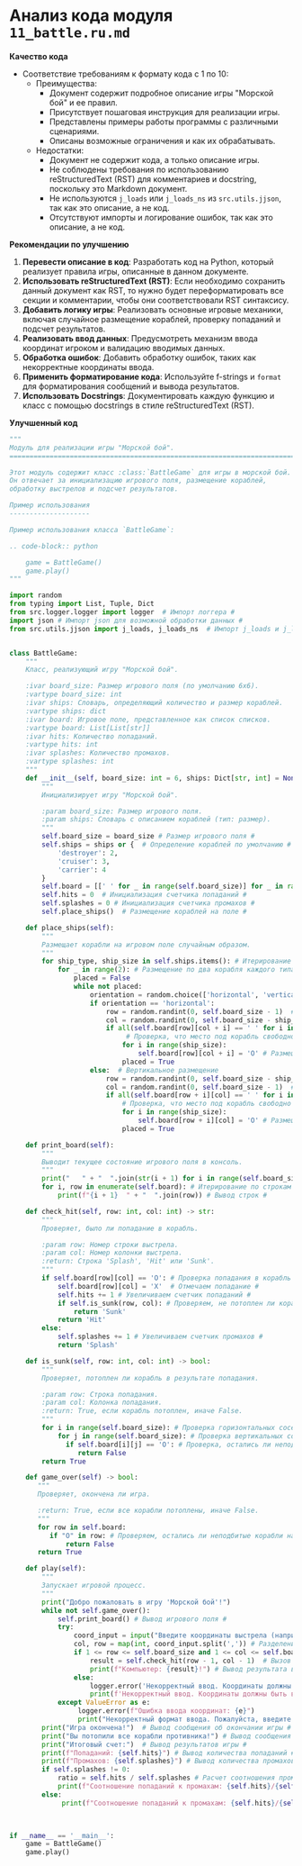 # Анализ кода модуля `11_battle.ru.md`

**Качество кода**

-  Соответствие требованиям к формату кода с 1 по 10:
    -  Преимущества:
        -   Документ содержит подробное описание игры "Морской бой" и ее правил.
        -   Присутствует пошаговая инструкция для реализации игры.
        -   Представлены примеры работы программы с различными сценариями.
        -   Описаны возможные ограничения и как их обрабатывать.
    -  Недостатки:
        -   Документ не содержит кода, а только описание игры.
        -   Не соблюдены требования по использованию reStructuredText (RST) для комментариев и docstring, поскольку это Markdown документ.
        -   Не используются `j_loads` или `j_loads_ns` из `src.utils.jjson`, так как это описание, а не код.
        -   Отсутствуют импорты и логирование ошибок, так как это описание, а не код.

**Рекомендации по улучшению**

1.  **Перевести описание в код**:  Разработать код на Python, который реализует правила игры, описанные в данном документе.
2.  **Использовать reStructuredText (RST)**: Если необходимо сохранить данный документ как RST, то нужно будет переформатировать все секции и комментарии, чтобы они соответствовали RST синтаксису.
3.  **Добавить логику игры**:  Реализовать основные игровые механики, включая случайное размещение кораблей, проверку попаданий и подсчет результатов.
4.  **Реализовать ввод данных**: Предусмотреть механизм ввода координат игроком и валидацию вводимых данных.
5.  **Обработка ошибок**: Добавить обработку ошибок, таких как некорректные координаты ввода.
6.  **Применить форматирование кода**: Используйте f-strings и `format` для форматирования сообщений и вывода результатов.
7.  **Использовать Docstrings**:  Документировать каждую функцию и класс с помощью docstrings в стиле reStructuredText (RST).

**Улучшенный код**

```python
"""
Модуль для реализации игры "Морской бой".
=========================================================================================

Этот модуль содержит класс :class:`BattleGame` для игры в морской бой.
Он отвечает за инициализацию игрового поля, размещение кораблей,
обработку выстрелов и подсчет результатов.

Пример использования
--------------------

Пример использования класса `BattleGame`:

.. code-block:: python

    game = BattleGame()
    game.play()
"""

import random
from typing import List, Tuple, Dict
from src.logger.logger import logger  # Импорт логгера #
import json # Импорт json для возможной обработки данных #
from src.utils.jjson import j_loads, j_loads_ns  # Импорт j_loads и j_loads_ns #


class BattleGame:
    """
    Класс, реализующий игру "Морской бой".

    :ivar board_size: Размер игрового поля (по умолчанию 6x6).
    :vartype board_size: int
    :ivar ships: Словарь, определяющий количество и размер кораблей.
    :vartype ships: dict
    :ivar board: Игровое поле, представленное как список списков.
    :vartype board: List[List[str]]
    :ivar hits: Количество попаданий.
    :vartype hits: int
    :ivar splashes: Количество промахов.
    :vartype splashes: int
    """
    def __init__(self, board_size: int = 6, ships: Dict[str, int] = None):
        """
        Инициализирует игру "Морской бой".

        :param board_size: Размер игрового поля.
        :param ships: Словарь с описанием кораблей (тип: размер).
        """
        self.board_size = board_size # Размер игрового поля #
        self.ships = ships or {  # Определение кораблей по умолчанию #
            'destroyer': 2,
            'cruiser': 3,
            'carrier': 4
        }
        self.board = [[' ' for _ in range(self.board_size)] for _ in range(self.board_size)]  # Создание игрового поля #
        self.hits = 0  # Инициализация счетчика попаданий #
        self.splashes = 0 # Инициализация счетчика промахов #
        self.place_ships()  # Размещение кораблей на поле #

    def place_ships(self):
        """
        Размещает корабли на игровом поле случайным образом.
        """
        for ship_type, ship_size in self.ships.items(): # Итерирование по кораблям #
            for _ in range(2): # Размещение по два корабля каждого типа #
                placed = False
                while not placed:
                    orientation = random.choice(['horizontal', 'vertical'])  # Выбор ориентации корабля #
                    if orientation == 'horizontal':
                        row = random.randint(0, self.board_size - 1)  # Выбор случайной строки #
                        col = random.randint(0, self.board_size - ship_size) # Выбор случайной колонки #
                        if all(self.board[row][col + i] == ' ' for i in range(ship_size)):
                             # Проверка, что место под корабль свободно #
                            for i in range(ship_size):
                                self.board[row][col + i] = 'O' # Размещение корабля #
                            placed = True
                    else:  # Вертикальное размещение
                        row = random.randint(0, self.board_size - ship_size) # Выбор случайной строки #
                        col = random.randint(0, self.board_size - 1)  # Выбор случайной колонки #
                        if all(self.board[row + i][col] == ' ' for i in range(ship_size)):
                            # Проверка, что место под корабль свободно #
                            for i in range(ship_size):
                                self.board[row + i][col] = 'O' # Размещение корабля #
                            placed = True

    def print_board(self):
        """
        Выводит текущее состояние игрового поля в консоль.
        """
        print("   " + "  ".join(str(i + 1) for i in range(self.board_size))) # Вывод номеров столбцов #
        for i, row in enumerate(self.board): # Итерирование по строкам #
            print(f"{i + 1}  " + "  ".join(row)) # Вывод строк #

    def check_hit(self, row: int, col: int) -> str:
        """
        Проверяет, было ли попадание в корабль.

        :param row: Номер строки выстрела.
        :param col: Номер колонки выстрела.
        :return: Строка 'Splash', 'Hit' или 'Sunk'.
        """
        if self.board[row][col] == 'O': # Проверка попадания в корабль #
            self.board[row][col] = 'X'  # Отмечаем попадание #
            self.hits += 1 # Увеличиваем счетчик попаданий #
            if self.is_sunk(row, col): # Проверяем, не потоплен ли корабль #
                return 'Sunk'
            return 'Hit'
        else:
            self.splashes += 1 # Увеличиваем счетчик промахов #
            return 'Splash'

    def is_sunk(self, row: int, col: int) -> bool:
        """
        Проверяет, потоплен ли корабль в результате попадания.

        :param row: Строка попадания.
        :param col: Колонка попадания.
        :return: True, если корабль потоплен, иначе False.
        """
        for i in range(self.board_size): # Проверка горизонтальных соседей #
            for j in range(self.board_size): # Проверка вертикальных соседей #
              if self.board[i][j] == 'O': # Проверка, остались ли неподбитые части корабля #
                 return False
        return True

    def game_over(self) -> bool:
       """
       Проверяет, окончена ли игра.

       :return: True, если все корабли потоплены, иначе False.
       """
       for row in self.board:
          if "O" in row: # Проверяем, остались ли неподбитые корабли на поле #
              return False
       return True

    def play(self):
        """
        Запускает игровой процесс.
        """
        print("Добро пожаловать в игру 'Морской бой'!")
        while not self.game_over():
            self.print_board() # Вывод игрового поля #
            try:
                coord_input = input("Введите координаты выстрела (например, 1,2): ")  # Запрос координат от игрока #
                col, row = map(int, coord_input.split(',')) # Разделение координат на столбец и строку #
                if 1 <= row <= self.board_size and 1 <= col <= self.board_size: # Проверка валидности ввода #
                    result = self.check_hit(row - 1, col - 1)  # Вызов функции проверки попадания #
                    print(f"Компьютер: {result}!") # Вывод результата выстрела #
                else:
                    logger.error('Некорректный ввод. Координаты должны быть в диапазоне от 1 до {self.board_size}')
                    print(f'Некорректный ввод. Координаты должны быть в диапазоне от 1 до {self.board_size}') # Сообщение об ошибке #
            except ValueError as e:
                 logger.error(f"Ошибка ввода координат: {e}")
                 print("Некорректный формат ввода. Пожалуйста, введите координаты в формате 'x,y'.") # Сообщение об ошибке #
        print("Игра окончена!")  # Вывод сообщения об окончании игры #
        print("Вы потопили все корабли противника!") # Вывод сообщения о победе #
        print("Итоговый счет:")  # Вывод результатов игры #
        print(f"Попаданий: {self.hits}") # Вывод количества попаданий #
        print(f"Промахов: {self.splashes}") # Вывод количества промахов #
        if self.splashes != 0:
            ratio = self.hits / self.splashes # Расчет соотношения промахов к попаданиям #
            print(f"Соотношение попаданий к промахам: {self.hits}/{self.splashes} ({ratio:.2f})")  # Вывод соотношения #
        else:
             print(f"Соотношение попаданий к промахам: {self.hits}/{self.splashes}") # Если нет промахов, выводим без деления #
        


if __name__ == '__main__':
    game = BattleGame()
    game.play()
```
